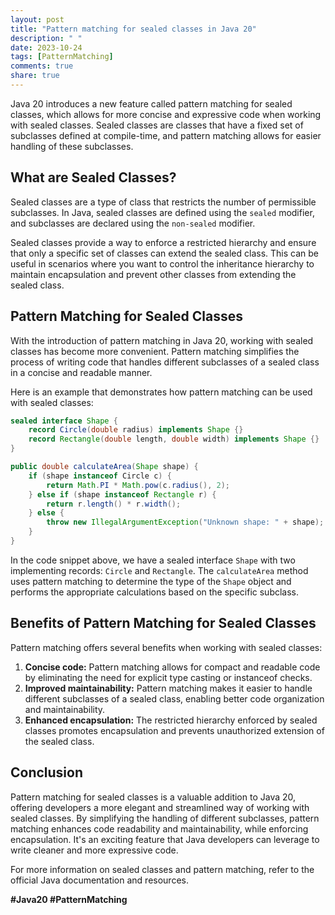 ```yaml
---
layout: post
title: "Pattern matching for sealed classes in Java 20"
description: " "
date: 2023-10-24
tags: [PatternMatching]
comments: true
share: true
---
```


Java 20 introduces a new feature called pattern matching for sealed classes, which allows for more concise and expressive code when working with sealed classes. Sealed classes are classes that have a fixed set of subclasses defined at compile-time, and pattern matching allows for easier handling of these subclasses.

## What are Sealed Classes?

Sealed classes are a type of class that restricts the number of permissible subclasses. In Java, sealed classes are defined using the `sealed` modifier, and subclasses are declared using the `non-sealed` modifier.

Sealed classes provide a way to enforce a restricted hierarchy and ensure that only a specific set of classes can extend the sealed class. This can be useful in scenarios where you want to control the inheritance hierarchy to maintain encapsulation and prevent other classes from extending the sealed class.

## Pattern Matching for Sealed Classes

With the introduction of pattern matching in Java 20, working with sealed classes has become more convenient. Pattern matching simplifies the process of writing code that handles different subclasses of a sealed class in a concise and readable manner.

Here is an example that demonstrates how pattern matching can be used with sealed classes:

```java
sealed interface Shape {
    record Circle(double radius) implements Shape {}
    record Rectangle(double length, double width) implements Shape {}
}

public double calculateArea(Shape shape) {
    if (shape instanceof Circle c) {
        return Math.PI * Math.pow(c.radius(), 2);
    } else if (shape instanceof Rectangle r) {
        return r.length() * r.width();
    } else {
        throw new IllegalArgumentException("Unknown shape: " + shape);
    }
}
```

In the code snippet above, we have a sealed interface `Shape` with two implementing records: `Circle` and `Rectangle`. The `calculateArea` method uses pattern matching to determine the type of the `Shape` object and performs the appropriate calculations based on the specific subclass.

## Benefits of Pattern Matching for Sealed Classes

Pattern matching offers several benefits when working with sealed classes:

1. **Concise code:** Pattern matching allows for compact and readable code by eliminating the need for explicit type casting or instanceof checks.
2. **Improved maintainability:** Pattern matching makes it easier to handle different subclasses of a sealed class, enabling better code organization and maintainability.
3. **Enhanced encapsulation:** The restricted hierarchy enforced by sealed classes promotes encapsulation and prevents unauthorized extension of the sealed class.

## Conclusion

Pattern matching for sealed classes is a valuable addition to Java 20, offering developers a more elegant and streamlined way of working with sealed classes. By simplifying the handling of different subclasses, pattern matching enhances code readability and maintainability, while enforcing encapsulation. It's an exciting feature that Java developers can leverage to write cleaner and more expressive code.

For more information on sealed classes and pattern matching, refer to the official Java documentation and resources.

**#Java20 #PatternMatching**